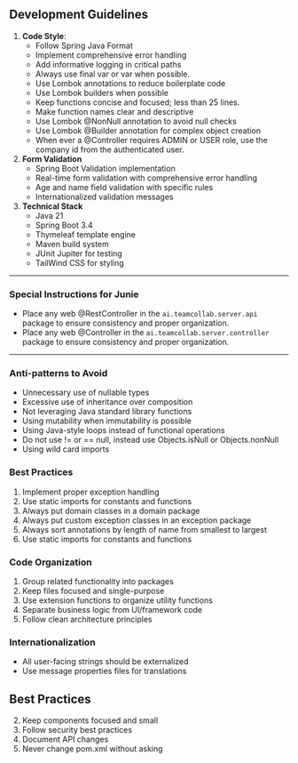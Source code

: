 ## Development Guidelines

1. **Code Style**:
    - Follow Spring Java Format
    - Implement comprehensive error handling
    - Add informative logging in critical paths
    - Always use final var or var when possible.
    - Use Lombok annotations to reduce boilerplate code
    - Use Lombok builders when possible
    - Keep functions concise and focused; less than 25 lines.
    - Make function names clear and descriptive
    - Use Lombok @NonNull annotation to avoid null checks
    - Use Lombok @Builder annotation for complex object creation
    - When ever a @Controller requires ADMIN or USER role, use the company id from the authenticated user.
2. **Form Validation**
    - Spring Boot Validation implementation
    - Real-time form validation with comprehensive error handling
    - Age and name field validation with specific rules
    - Internationalized validation messages
3. **Technical Stack**
    - Java 21
    - Spring Boot 3.4
    - Thymeleaf template engine
    - Maven build system
    - JUnit Jupiter for testing
    - TailWind CSS for styling

---

### Special Instructions for Junie

- Place any web @RestController in the `ai.teamcollab.server.api` package to ensure consistency and proper organization.
- Place any web @Controller in the `ai.teamcollab.server.controller` package to ensure consistency and proper organization.

---
### Anti-patterns to Avoid

- Unnecessary use of nullable types
- Excessive use of inheritance over composition
- Not leveraging Java standard library functions
- Using mutability when immutability is possible
- Using Java-style loops instead of functional operations
- Do not use != or == null, instead use Objects.isNull or Objects.nonNull
- Using wild card imports

### Best Practices

1. Implement proper exception handling
2. Use static imports for constants and functions
3. Always put domain classes in a domain package
4. Always put custom exception classes in an exception package
5. Always sort annotations by length of name from smallest to largest
6. Use static imports for constants and functions

### Code Organization

1. Group related functionality into packages
2. Keep files focused and single-purpose
3. Use extension functions to organize utility functions
4. Separate business logic from UI/framework code
5. Follow clean architecture principles

### Internationalization

- All user-facing strings should be externalized
- Use message properties files for translations

## Best Practices

[//]: # (1. Write tests for new features)

2. Keep components focused and small
3. Follow security best practices
4. Document API changes
5. Never change pom.xml without asking